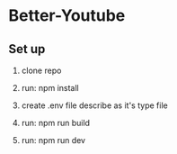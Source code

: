 # Better-Youtube

## Set up

1. clone repo

2. run: npm install

3. create .env file describe as it's type file

3. run: npm run build

4. run: npm run dev
